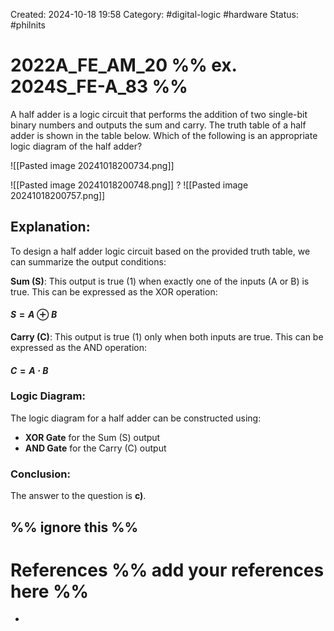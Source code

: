 Created: 2024-10-18 19:58
Category: #digital-logic #hardware 
Status: #philnits


# 2022A_FE_AM_20 %% ex. 2024S_FE-A_83 %%

A half adder is a logic circuit that performs the addition of two single-bit binary numbers and outputs the sum and carry. The truth table of a half adder is shown in the table below. Which of the following is an appropriate logic diagram of the half adder?

![[Pasted image 20241018200734.png]]


![[Pasted image 20241018200748.png]]
? 
![[Pasted image 20241018200757.png]]

## **Explanation:**

To design a half adder logic circuit based on the provided truth table, we can summarize the output conditions:

**Sum (S)**: This output is true (1) when exactly one of the inputs (A or B) is true. This can be expressed as the XOR operation:
#### $S = A\oplus B$

**Carry (C)**: This output is true (1) only when both inputs are true. This can be expressed as the AND operation:
#### $C = A \cdot B$

### **Logic Diagram:**

The logic diagram for a half adder can be constructed using:

- **XOR Gate** for the Sum (S) output
- **AND Gate** for the Carry (C) output

### **Conclusion:**
The answer to the question is **c)**.





%% ignore this %%
---









# References %% add your references here %%
- 